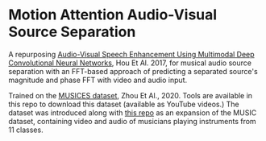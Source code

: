 # Motion Attention Audio-Visual Source Separation

A repurposing [Audio-Visual Speech Enhancement Using Multimodal Deep Convolutional Neural Networks](https://arxiv.org/pdf/1703.10893), Hou Et Al. 2017, for musical audio source separation with an FFT-based approach of predicting a separated source's magnitude and phase FFT with video and audio input.

Trained on the [MUSICES dataset](https://arxiv.org/pdf/1910.10997.pdf), Zhou Et Al., 2020. Tools are available in this repo to download this dataset (available as YouTube videos.) The dataset was introduced along with [this repo](https://github.com/Hangz-nju-cuhk/Vision-Infused-Audio-Inpainter-VIAI) as an expansion of the MUSIC dataset, containing video and audio of musicians playing instruments from 11 classes.